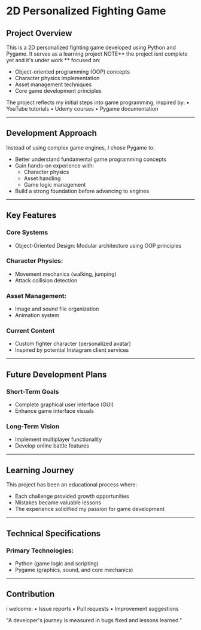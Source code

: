 # 2D Personalized Fighting Game

## Project Overview
This is a 2D personalized fighting game developed using Python and Pygame. It serves as a learning project NOTE** the project isnt complete yet and it's under work ** focused on:

- Object-oriented programming (OOP) concepts
- Character physics implementation
- Asset management techniques
- Core game development principles

The project reflects my initial steps into game programming, inspired by:
• YouTube tutorials
• Udemy courses
• Pygame documentation

---

## Development Approach
Instead of using complex game engines, I chose Pygame to:

- Better understand fundamental game programming concepts
- Gain hands-on experience with:
  - Character physics
  - Asset handling
  - Game logic management
- Build a strong foundation before advancing to engines

---

## Key Features

### Core Systems
- Object-Oriented Design: Modular architecture using OOP principles

### Character Physics:
- Movement mechanics (walking, jumping)
- Attack collision detection

### Asset Management:
- Image and sound file organization
- Animation system

### Current Content
- Custom fighter character (personalized avatar)
- Inspired by potential Instagram client services

---

## Future Development Plans

### Short-Term Goals
- Complete graphical user interface (GUI)
- Enhance game interface visuals

### Long-Term Vision
- Implement multiplayer functionality
- Develop online battle features

---

## Learning Journey
This project has been an educational process where:

- Each challenge provided growth opportunities
- Mistakes became valuable lessons
- The experience solidified my passion for game development

---

## Technical Specifications

### Primary Technologies:
- Python (game logic and scripting)
- Pygame (graphics, sound, and core mechanics)

---

## Contribution ##
i welcome:
• Issue reports
• Pull requests
• Improvement suggestions

"A developer's journey is measured in bugs fixed and lessons learned."
